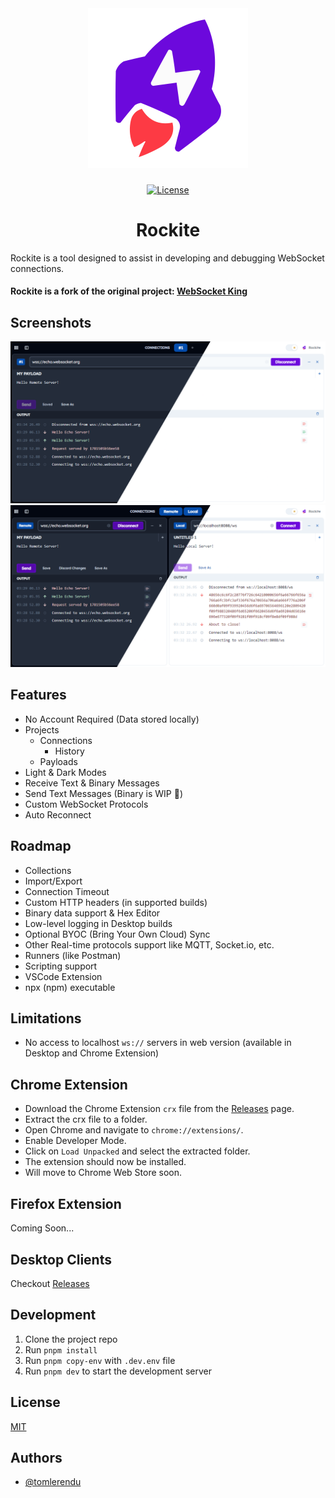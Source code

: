 <div align="center">
  <picture>
    <source media="(prefers-color-scheme: dark)" srcset="/assets/images/rockite-dark.svg">
    <img alt="Rockite - Modern WebSockets Client" src="/assets/images/rockite-light.svg" width="256px">
  </picture>
</div>

###

<div align="center">

[![License](https://img.shields.io/npm/l/nx.svg?style=flat-square)]()

</div>

<h1 align="center">Rockite</h1>

Rockite is a tool designed to assist in developing and debugging WebSocket connections.

#### Rockite is a fork of the original project: [WebSocket King](https://github.com/tomlerendu/Websocket-King)

## Screenshots

![Rockite - First Look](/assets/images/screenshot-0.png)
![Rockite - Dual Pane](/assets/images/screenshot-1.png)

## Features

- No Account Required (Data stored locally)
- Projects
  - Connections
    - History
  - Payloads
- Light & Dark Modes
- Receive Text & Binary Messages
- Send Text Messages (Binary is WIP 🚧)
- Custom WebSocket Protocols
- Auto Reconnect

## Roadmap

- Collections
- Import/Export
- Connection Timeout
- Custom HTTP headers (in supported builds)
- Binary data support & Hex Editor
- Low-level logging in Desktop builds
- Optional BYOC (Bring Your Own Cloud) Sync
- Other Real-time protocols support like MQTT, Socket.io, etc.
- Runners (like Postman)
- Scripting support
- VSCode Extension
- npx (npm) executable

## Limitations

- No access to localhost `ws://` servers in web version (available in Desktop and Chrome Extension)

## Chrome Extension

- Download the Chrome Extension `crx` file from the [Releases](https://github.com/psyirius/Rockite/releases) page.
- Extract the crx file to a folder.
- Open Chrome and navigate to `chrome://extensions/`.
- Enable Developer Mode.
- Click on `Load Unpacked` and select the extracted folder.
- The extension should now be installed.
- Will move to Chrome Web Store soon.

## Firefox Extension

Coming Soon...

## Desktop Clients

Checkout [Releases](https://github.com/psyirius/Rockite/releases)

## Development

1. Clone the project repo
2. Run `pnpm install`
3. Run `pnpm copy-env` with `.dev.env` file
4. Run `pnpm dev` to start the development server

## License

[MIT](https://choosealicense.com/licenses/mit/)


## Authors

- [@tomlerendu](https://www.github.com/tomlerendu)

